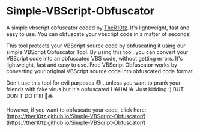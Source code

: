 # Simple-VBScript-Obfuscator
A simple vbscript obfuscator coded by [TheR10tz](https://github.com/TheR10tz). It's lightweight, fast and easy to use. You can obfuscate your vbscript code in a matter of seconds!

This tool protects your VBScript source code by obfuscating it using our simple VBScript Obfuscator Tool.
By using this tool, you can convert your VBScript code into an obfuscated VBS code, without getting errors. It's lightweight, fast and easy to use. Free VBScript Obfuscator works by converting your original VBScript source code into obfuscated code format.

Don't use this tool for evil purposes 😈 ..unless you want to prank your friends with fake virus but it's obfuscated HAHAHA. Just kidding :)
BUT DON'T DO IT!!! 👮🚔


However, if you want to obfuscate your code, click here: [https://ther10tz.github.io/Simple-VBScript-Obfuscator/](https://ther10tz.github.io/Simple-VBScript-Obfuscator/)
